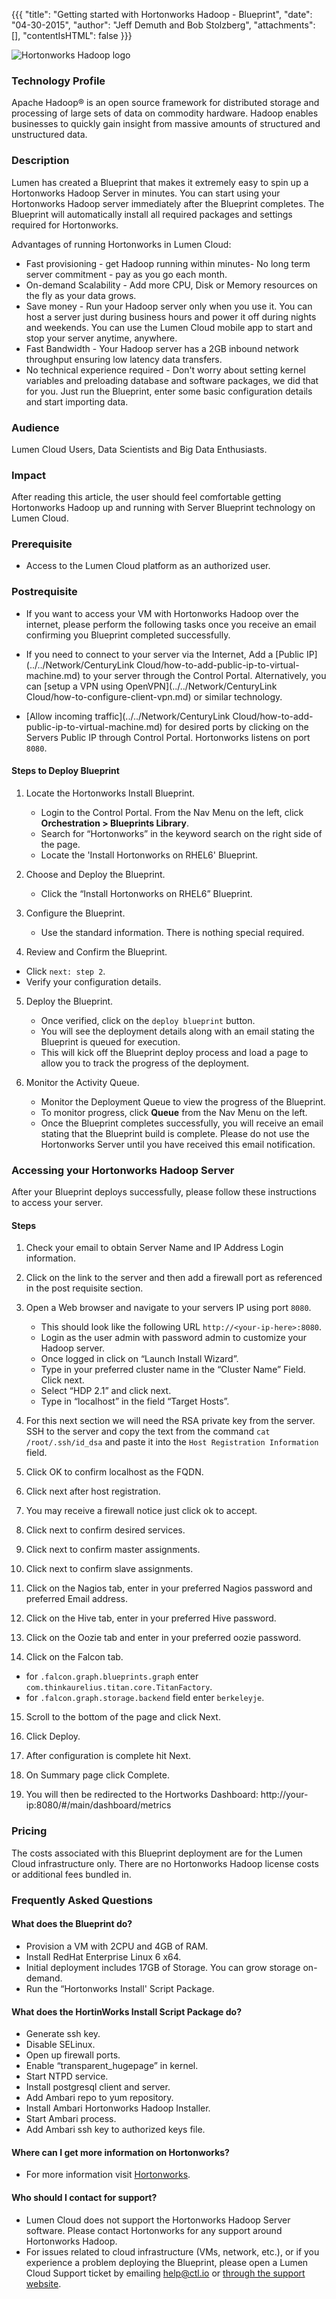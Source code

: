 {{{
"title": "Getting started with Hortonworks Hadoop - Blueprint",
"date": "04-30-2015",
"author": "Jeff Demuth and Bob Stolzberg",
"attachments": [],
"contentIsHTML": false
}}}

![Hortonworks Hadoop logo](../../images/hortonworks-logo.png)

### Technology Profile
Apache Hadoop® is an open source framework for distributed storage and processing of large sets of data on commodity hardware. Hadoop enables businesses to quickly gain insight from massive amounts of structured and unstructured data.

### Description
Lumen has created a Blueprint that makes it extremely easy to spin up a Hortonworks Hadoop Server in minutes. You can start using your Hortonworks Hadoop server immediately after the Blueprint completes. The Blueprint will automatically install all required packages and settings required for Hortonworks.

Advantages of running Hortonworks in Lumen Cloud:
* Fast provisioning - get Hadoop running within minutes- No long term server commitment - pay as you go each month.
* On-demand Scalability - Add more CPU, Disk or Memory resources on the fly as your data grows.
* Save money - Run your Hadoop server only when you use it. You can host a server just during business hours and power it off during nights and weekends. You can use the Lumen Cloud mobile app to start and stop your server anytime, anywhere.
* Fast Bandwidth - Your Hadoop server has a 2GB inbound network throughput ensuring low latency data transfers.
* No technical experience required - Don't worry about setting kernel variables and preloading database and software packages, we did that for you. Just run the Blueprint, enter some basic configuration details and start importing data.

### Audience
Lumen Cloud Users, Data Scientists and Big Data Enthusiasts.

### Impact
After reading this article, the user should feel comfortable getting Hortonworks Hadoop up and running with Server Blueprint technology on Lumen Cloud.

### Prerequisite
* Access to the Lumen Cloud platform as an authorized user.

### Postrequisite
* If you want to access your VM with Hortonworks Hadoop over the internet, please perform the following tasks once you receive an email confirming you Blueprint completed successfully.

* If you need to connect to your server via the Internet, Add a [Public IP](../../Network/CenturyLink Cloud/how-to-add-public-ip-to-virtual-machine.md) to your server through the Control Portal. Alternatively, you can [setup a VPN using OpenVPN](../../Network/CenturyLink Cloud/how-to-configure-client-vpn.md) or similar technology.

* [Allow incoming traffic](../../Network/CenturyLink Cloud/how-to-add-public-ip-to-virtual-machine.md) for desired ports by clicking on the Servers Public IP through Control Portal. Hortonworks listens on port `8080`.

#### Steps to Deploy Blueprint
1. Locate the Hortonworks Install Blueprint.
   * Login to the Control Portal. From the Nav Menu on the left, click **Orchestration > Blueprints Library**.
   * Search for “Hortonworks” in the keyword search on the right side of the page.
   * Locate the 'Install Hortonworks on RHEL6' Blueprint.

2. Choose and Deploy the Blueprint.
   * Click the “Install Hortonworks on RHEL6” Blueprint.

3.	Configure the Blueprint.
    * Use the standard information. There is nothing special required.

4.	Review and Confirm the Blueprint.
   * Click `next: step 2`.
   * Verify your configuration details.

5. Deploy the Blueprint.
   * Once verified, click on the `deploy blueprint` button.
   * You will see the deployment details along with an email stating the Blueprint is queued for execution.
   * This will kick off the Blueprint deploy process and load a page to allow you to track the progress of the deployment.

6. Monitor the Activity Queue.
   * Monitor the Deployment Queue to view the progress of the Blueprint.
   * To monitor progress, click **Queue** from the Nav Menu on the left.
   * Once the Blueprint completes successfully, you will receive an email stating that the Blueprint build is complete. Please do not use the Hortonworks Server until you have received this email notification.

### Accessing your Hortonworks Hadoop Server
After your Blueprint deploys successfully, please follow these instructions to access your server.

#### Steps
1. Check your email to obtain Server Name and IP Address Login information.

2. Click on the link to the server and then add a firewall port as referenced in the post requisite section.

3. Open a Web browser and navigate to your servers IP using port `8080`.
   * This should look like the following URL `http://<your-ip-here>:8080`.
   * Login as the user admin with password admin to customize your Hadoop server.
   * Once logged in click on “Launch Install Wizard”.
   * Type in your preferred cluster name in the “Cluster Name” Field. Click next.
   * Select “HDP 2.1” and click next.
   * Type in “localhost” in the field “Target Hosts”.

4. For this next section we will need the RSA private key from the server. SSH to the server and copy the text from the command `cat /root/.ssh/id_dsa` and paste it into the `Host Registration Information` field.

5. Click OK to confirm localhost as the FQDN.

6. Click next after host registration.

7. You may receive a firewall notice just click ok to accept.

8. Click next to confirm desired services.

9. Click next to confirm master assignments.

10.	Click next to confirm slave assignments.

11.	Click on the Nagios tab, enter in your preferred Nagios password and preferred Email address.

12.	Click on the Hive tab, enter in your preferred Hive password.

13.	Click on the Oozie tab and enter in your preferred oozie password.

14.	Click on the Falcon tab.
   * for `.falcon.graph.blueprints.graph` enter `com.thinkaurelius.titan.core.TitanFactory`.
   * for `.falcon.graph.storage.backend` field enter `berkeleyje`.

15.	Scroll to the bottom of the page and click Next.

16.	Click Deploy.

17.	After configuration is complete hit Next.

18.	On Summary page click Complete.

19.	You will then be redirected to the Hortworks Dashboard: http://your-ip:8080/#/main/dashboard/metrics

### Pricing
The costs associated with this Blueprint deployment are for the Lumen Cloud infrastructure only. There are no Hortonworks Hadoop license costs or additional fees bundled in.

### Frequently Asked Questions

#### What does the Blueprint do?
* Provision a VM with 2CPU and 4GB of RAM.
* Install RedHat Enterprise Linux 6 x64.
* Initial deployment includes 17GB of Storage. You can grow storage on-demand.
* Run the “Hortonworks Install' Script Package.

#### What does the HortinWorks Install Script Package do?
* Generate ssh key.
* Disable SELinux.
* Open up firewall ports.
* Enable “transparent_hugepage” in kernel.
* Start NTPD service.
* Install postgresql client and server.
* Add Ambari repo to yum repository.
* Install Ambari Hortonworks Hadoop Installer.
* Start Ambari process.
* Add Ambari ssh key to authorized keys file.

#### Where can I get more information on Hortonworks?
* For more information visit [Hortonworks](http://www.Hortonworks.com).

#### Who should I contact for support?
* Lumen Cloud does not support the Hortonworks Hadoop Server software. Please contact Hortonworks for any support around Hortonworks Hadoop.
* For issues related to cloud infrastructure (VMs, network, etc.), or if you experience a problem deploying the Blueprint, please open a Lumen Cloud Support ticket by emailing help@ctl.io or [through the support website](https://t3n.zendesk.com/tickets/new).
